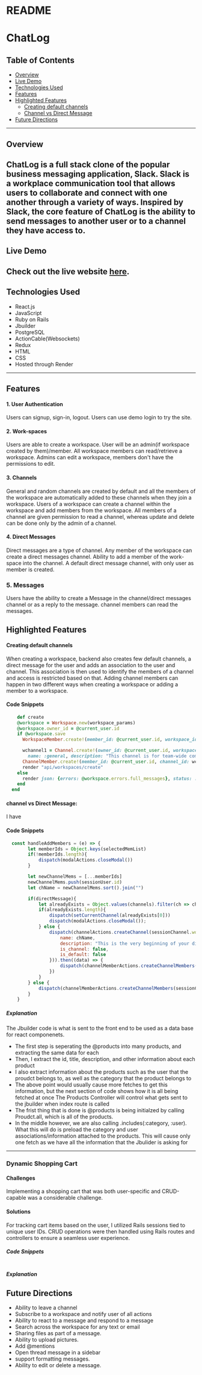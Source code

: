 # README

# ChatLog
## Table of Contents
- [Overview](#overview)
- [Live Demo](#live-demo)
- [Technologies Used](#technologies-used)
- [Features](#features)
- [Highlighted Features](#highlighted-features)
  - [Creating default channels](#creating-default-channels)
  - [Channel vs Direct Message](#channel-vs-direct-message)
- [Future Directions](#future-directions)
---
## Overview
ChatLog is a full stack clone of the popular business messaging application, Slack. Slack is a workplace communication tool that allows users to collaborate and connect with one another through a variety of ways. Inspired by Slack, the core feature of ChatLog is the ability to send messages to another user or to a channel they have access to. 
---
## Live Demo
Check out the live website [here](https://chatlog.onrender.com/).
---
## Technologies Used
- React.js
- JavaScript
- Ruby on Rails
- Jbuilder
- PostgreSQL
- ActionCable(Websockets)
- Redux
- HTML
- CSS
- Hosted through Render
---
## Features

#### 1. User Authentication
Users can signup, sign-in, logout.
Users can use demo login to try the site.
#### 2. Work-spaces 
Users are able to create a workspace.
User will be an admin(if workspace created by them)/member.
All workspace members can read/retrieve a workspace.
Admins can edit a workspace, members don't have the permissions to edit.
#### 3. Channels
General and random channels are created by default and all the members of the workspace are automatically added to these channels when they join a workspace.
Users of a workspace can create a channel within the workspace and add members from the workspace.
All members of a channel are given permission to read a channel, whereas update and delete can be done only by the admin of a channel.
#### 4. Direct Messages
Direct messages are a type of channel.
Any member of the workspace can create a direct messages channel.
Ability to add a member of the work-space into the channel.
A default direct message channel, with only user as member is created.
### 5. Messages
Users have the ability to create a Message in the channel/direct messages channel or as a reply to the message.
channel members can read the messages.

## Highlighted Features
#### Creating default channels
When creating a workspace, backend also creates few default channels, a direct message for the user and adds an association to the user and channel. This association is then used to identify the members of a channel and access is restricted based on that. Adding channel members can happen in two different ways when creating a workspace or adding a member to a workspace.
#### Code Snippets
```ruby
    def create
    @workspace = Workspace.new(workspace_params)
    @workspace.owner_id = @current_user.id
    if @workspace.save
      WorkspaceMember.create!(member_id: @current_user.id, workspace_id: @workspace.id, role: "admin")

      wchannel1 = Channel.create!(owner_id: @current_user.id, workspace_id: @workspace.id, 
        name: :general, description: "This channel is for team-wide communication and announcements. All team members are in this channel.", is_default: true)
      ChannelMember.create!(member_id: @current_user.id, channel_id: wchannel1.id, active: true)
      render "api/workspaces/create"
    else
      render json: {errors: @workspace.errors.full_messages}, status: :unprocessable_entity
    end
  end

```
#### channel vs Direct Message:
I have 
#### Code Snippets
```javascript
  const handleAddMembers = (e) => {
        let memberIds = Object.keys(selectedMemList)
        if(!memberIds.length){
            dispatch(modalActions.closeModal())
        }

        let newChannelMems = [...memberIds]
        newChannelMems.push(sessionUser.id)
        let chName = newChannelMems.sort().join("")

        if(directMessage){
            let alreadyExists = Object.values(channels).filter(ch => ch.name === chName)
            if(alreadyExists.length){
                dispatch(setCurrentChannel(alreadyExists[0]))
                dispatch(modalActions.closeModal());
            } else {
                dispatch(channelActions.createChannel(sessionChannel.workspaceId, {
                    name: chName,
                    description: "This is the very beginning of your direct message history with ",
                    is_channel: false,
                    is_default: false
                })).then((data) => {
                    dispatch(channelMemberActions.createChannelMembers(data.channel.id, memberIds)).then(() => dispatch(modalActions.closeModal()))
                })
            }
        } else {
            dispatch(channelMemberActions.createChannelMembers(sessionChannel.id, memberIds)).then(() => dispatch(modalActions.closeModal()))
        }
    }
```
##### Explanation
The Jbuilder code is what is sent to the front end to be used as a data base for react componenets.
- The first step is seperating the @products into many products, and extracting the same data for each
- Then, I extract the id, title, description, and other information about each product
- I also extract information about the products such as the user that the proudct belongs to, as well as the category that the product belongs to
- The above point would usually cause more fetches to get this information, but the next section of code shows how it is all being fetched at once
The Products Controller will control what gets sent to the jbuilder when index route is called
- The frist thing that is done is @products is being initialzed by calling Proudct.all, which is all of the products.
- In the middle however, we are also calling .includes(:category, :user). What this will do is preload the category and user associations/information attached to the products. This will cause only one fetch as we have all the information that the Jbulider is asking for
---
### Dynamic Shopping Cart
#### Challenges
Implementing a shopping cart that was both user-specific and CRUD-capable was a considerable challenge.
#### Solutions
For tracking cart items based on the user, I utilized Rails sessions tied to unique user IDs. CRUD operations were then handled using Rails routes and controllers to ensure a seamless user experience.
##### Code Snippets
```javascript

```
##### Explanation

## Future Directions
- Ability to leave a channel
- Subscribe to a workspace and notify user of all actions
- Ability to react to a message and respond to a message
- Search across the workspace for any text or email
- Sharing files as part of a message.
- Ability to upload pictures.
- Add @mentions
- Open thread message in a sidebar
- support formatting messages.
- Ability to edit or delete a message.